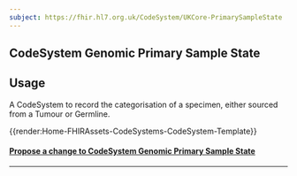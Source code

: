 ```yaml
---
subject: https://fhir.hl7.org.uk/CodeSystem/UKCore-PrimarySampleState
---
```


## CodeSystem Genomic Primary Sample State

<h2 id='non-fql-header'>Usage</h2>

<p>A CodeSystem to record the categorisation of a specimen, either sourced from a Tumour or Germline.</p>

{{render:Home-FHIRAssets-CodeSystems-CodeSystem-Template}}

<div id="Feedback" class="tabcontent">

<h4><a href='https://simplifier.net/HL7FHIRUKCoreR4/CodeSystem-UKCore-PrimarySampleState/~issues?level=File' target="_blank">Propose a change to CodeSystem Genomic Primary Sample State </a></h4>
</div>

---